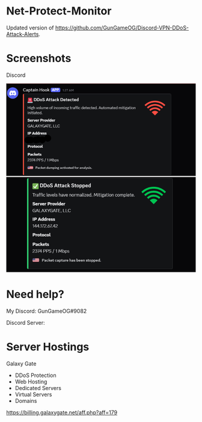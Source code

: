 # Net-Protect-Monitor
Updated version of https://github.com/GunGameOG/Discord-VPN-DDoS-Attack-Alerts.

# Screenshots
Discord

![alt tag](https://github.com/GunGameOG/Net-Protect-Monitor/blob/main/Screenshot%202025-06-05%20014308.png)
![alt tag](https://github.com/GunGameOG/Net-Protect-Monitor/blob/main/Screenshot%202025-06-05%20014839.png)

# Need help?
My Discord: GunGameOG#9082

Discord Server: 

# Server Hostings
Galaxy Gate

 - DDoS Protection
 - Web Hosting
 - Dedicated Servers
 - Virtual Servers
 - Domains

https://billing.galaxygate.net/aff.php?aff=179
